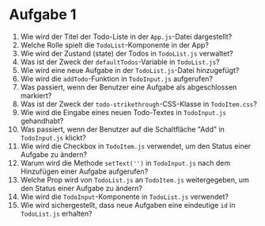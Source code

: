 # Aufgabe 1

1. Wie wird der Titel der Todo-Liste in der `App.js`-Datei dargestellt?
2. Welche Rolle spielt die `TodoList`-Komponente in der App?
3. Wie wird der Zustand (state) der Todos in `TodoList.js` verwaltet?
4. Was ist der Zweck der `defaultTodos`-Variable in `TodoList.js`?
5. Wie wird eine neue Aufgabe in der `TodoList.js`-Datei hinzugefügt?
6. Wie wird die `addTodo`-Funktion in `TodoInput.js` aufgerufen?
7. Was passiert, wenn der Benutzer eine Aufgabe als abgeschlossen markiert?
8. Was ist der Zweck der `todo-strikethrough`-CSS-Klasse in `TodoItem.css`?
9. Wie wird die Eingabe eines neuen Todo-Textes in `TodoInput.js` gehandhabt?
10. Was passiert, wenn der Benutzer auf die Schaltfläche "Add" in `TodoInput.js` klickt?
11. Wie wird die Checkbox in `TodoItem.js` verwendet, um den Status einer Aufgabe zu ändern?
12. Warum wird die Methode `setText('')` in `TodoInput.js` nach dem Hinzufügen einer Aufgabe aufgerufen?
13. Welche Prop wird von `TodoList.js` an `TodoItem.js` weitergegeben, um den Status einer Aufgabe zu ändern?
14. Wie wird die `TodoInput`-Komponente in `TodoList.js` verwendet?
15. Wie wird sichergestellt, dass neue Aufgaben eine eindeutige `id` in `TodoList.js` erhalten?
